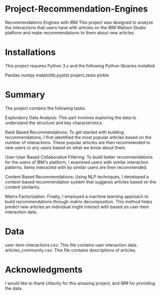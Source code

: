 # Project-Recommendation-Engines
Recommendations Engines with IBM
This project was designed to analyze the interactions that users have with articles on the IBM Watson Studio platform and make recommendations to them about new articles.

# Installations
This project requires Python 3.x and the following Python libraries installed:

Pandas
numpy 
matplotlib.pyplot 
project_tests 
pickle


# Summary
The project contains the following tasks:

Exploratory Data Analysis: This part involves exploring the data to understand the structure and key characteristics.

Rank Based Recommendations: To get started with building recommendations, I first identified the most popular articles based on the number of interactions. These popular articles are then recommended to new users or any users based on what we know about them.

User-User Based Collaborative Filtering: To build better recommendations for the users of IBM's platform, I examined users with similar interaction patterns. Items interacted with by similar users are then recommended.

Content Based Recommendations: Using NLP techniques, I developed a content-based recommendation system that suggests articles based on the content similarity.

Matrix Factorization: Finally, I employed a machine learning approach to build recommendations through matrix decomposition. This method helps predict new articles an individual might interact with based on user-item interaction data.


# Data
user-item-interactions.csv: This file contains user interaction data.
articles_community.csv: This file contains descriptions of articles.

# Acknowledgments
I would like to thank Udacity for this amazing project, and IBM for providing the data.





